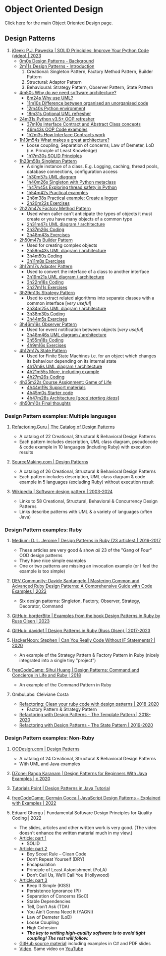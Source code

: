 # Object Oriented Design

Click [here](object-oriented-design.md) for the main Object Oriented Design page.

## Design Patterns

1. [jGeek: P.J. Paweska | SOLID Principles: Improve Your Python Code (video) | 2023](https://www.youtube.com/watch?v=sX6hrDJfoxY)
   - [0m0s Design Patterns - Background](https://www.youtube.com/watch?v=sX6hrDJfoxY&t=0s)
   - [2m11s Design Patterns - Introduction](https://www.youtube.com/watch?v=sX6hrDJfoxY&t=2m11s)
     1. Creational: Singleton Pattern, Factory Method Pattern, Builder Pattern
     1. Structural: Adaptor Pattern
     1. Behavioural: Strategy Pattern, Observer Pattern, State Pattern
   - [4m50s Why do we need software architecture?](https://www.youtube.com/watch?v=sX6hrDJfoxY&t=4m50s)
     * [8m24s Why use UML?](https://www.youtube.com/watch?v=sX6hrDJfoxY&t=8m24s)
     * [11m10s Difference between organised an unorganised code](https://www.youtube.com/watch?v=sX6hrDJfoxY&t=11m10s)
     * [12m40s Python environment](https://www.youtube.com/watch?v=sX6hrDJfoxY&t=12m40s)
     * [18m31s Optional UML refresher](https://www.youtube.com/watch?v=sX6hrDJfoxY&t=18m31s)
   - [24m31s Python v3.5+ OOP refresher](https://www.youtube.com/watch?v=sX6hrDJfoxY&t=24m31s)
     * [37m10s Interface Contract and Abstract Class concepts](https://www.youtube.com/watch?v=sX6hrDJfoxY&t=37m10s)
     * [46m43s OOP Code examples](https://www.youtube.com/watch?v=sX6hrDJfoxY&t=46m43s)
     * [1h2m3s How Interface Contracts work](https://www.youtube.com/watch?v=sX6hrDJfoxY&t=1h2m3s)
   - [1h13m54s What makes a great architecture?](https://www.youtube.com/watch?v=sX6hrDJfoxY&t=1h13m54s)
     * Loose coupling; Separation of concerns; Law of Demeter, LoD (i.e. Principle of Least Knowledge)
     * [1h17m30s SOLID Principles](https://www.youtube.com/watch?v=sX6hrDJfoxY&t=1h17m30s)
   - [1h23m58s Singleton Pattern](https://www.youtube.com/watch?v=sX6hrDJfoxY&t=1h23m58s)
     * A single instance of a class. E.g. Logging, caching, thread pools, database connections, configuration access
     * [1h30m57s UML diagram](https://www.youtube.com/watch?v=sX6hrDJfoxY&t=1h30m57s)
     * [1h40m26s Singleton with Python metaclass](https://www.youtube.com/watch?v=sX6hrDJfoxY&t=1h40m26s)
     * [1h47m45s Exploring thread safety in Python](https://www.youtube.com/watch?v=sX6hrDJfoxY&t=1h47m45s)
     * [1h54m42s Practical examples](https://www.youtube.com/watch?v=sX6hrDJfoxY&t=1h54m42s)
     * [2h8m38s Practical example: Create a logger](https://www.youtube.com/watch?v=sX6hrDJfoxY&t=2h8m38s)
     * [2h20m22s Exercises](https://www.youtube.com/watch?v=sX6hrDJfoxY&t=2h20m22s)
   - [2h22m47s Factory Method Pattern](https://www.youtube.com/watch?v=sX6hrDJfoxY&t=2h22m47s)
     * Used when caller can't anticipate the types of objects it must create or you have many objects of a common type
     * [2h31m47s UML diagram / architecture](https://www.youtube.com/watch?v=sX6hrDJfoxY&t=2h31m47s)
     * [2h37m26s Coding](https://www.youtube.com/watch?v=sX6hrDJfoxY&t=2h37m26s)
     * [2h48m43s Exercises](https://www.youtube.com/watch?v=sX6hrDJfoxY&t=2h48m43s)
   - [2h50m47s Builder Pattern](https://www.youtube.com/watch?v=sX6hrDJfoxY&t=2h50m47s)
     * Used for creating complex objects
     * [2h59m43s UML diagram / architecture](https://www.youtube.com/watch?v=sX6hrDJfoxY&t=2h59m43s)
     * [3h4m50s Coding](https://www.youtube.com/watch?v=sX6hrDJfoxY&t=3h4m50s)
     * [3h11m8s Exercises](https://www.youtube.com/watch?v=sX6hrDJfoxY&t=3h11m8s)
   - [3h12m17s Adapter Pattern](https://www.youtube.com/watch?v=sX6hrDJfoxY&t=3h12m17s)
     * Used to convert the interface of a class to another interface
     * [3h19m21s UML diagram / architecture](https://www.youtube.com/watch?v=sX6hrDJfoxY&t=3h19m21s)
     * [3h22m18s Coding](https://www.youtube.com/watch?v=sX6hrDJfoxY&t=3h22m18s)
     * [3h27m11s Exercises](https://www.youtube.com/watch?v=sX6hrDJfoxY&t=3h27m11s)
   - [3h29m13s Strategy Pattern](https://www.youtube.com/watch?v=sX6hrDJfoxY&t=3h29m13s)
     * Used to extract related algorithms into separate classes with a common interface [*very useful*]
     * [3h34m25s UML diagram / architecture](https://www.youtube.com/watch?v=sX6hrDJfoxY&t=3h34m25s)
     * [3h38m30s Coding](https://www.youtube.com/watch?v=sX6hrDJfoxY&t=3h38m30s)
     * [3h44m5s Exercises](https://www.youtube.com/watch?v=sX6hrDJfoxY&t=3h44m5s)
   - [3h46m19s Observer Pattern](https://www.youtube.com/watch?v=sX6hrDJfoxY&t=3h46m19s)
     * Used for event notification between objects [*very useful*]
     * [3h48m46s UML diagram / architecture](https://www.youtube.com/watch?v=sX6hrDJfoxY&t=3h48m46s)
     * [3h55m18s Coding](https://www.youtube.com/watch?v=sX6hrDJfoxY&t=3h55m18s)
     * [4h9m16s Exercises](https://www.youtube.com/watch?v=sX6hrDJfoxY&t=4h9m16s)
   - [4h12m17s State Pattern](https://www.youtube.com/watch?v=sX6hrDJfoxY&t=)
     * Used for Finite State Machines i.e. for an object which changes its behaviour depending on its internal state
     * [4h17m9s UML diagram / architecture](https://www.youtube.com/watch?v=sX6hrDJfoxY&t=4h17m9s)
     * [4h21m55s More, including example](https://www.youtube.com/watch?v=sX6hrDJfoxY&t=4h21m55s)
     * [4h27m26s Coding](https://www.youtube.com/watch?v=sX6hrDJfoxY&t=4h27m26s)
   - [4h35m22s Course Assignment: Game of Life](https://www.youtube.com/watch?v=sX6hrDJfoxY&t=4h35m22s)
     * [4h44m19s Support materials](https://www.youtube.com/watch?v=sX6hrDJfoxY&t=4h44m19s)
     * [4h45m0s Starter code](https://www.youtube.com/watch?v=sX6hrDJfoxY&t=4h45m0s)
     * [4h47m28s Architecture [*good starting ideas*]](https://www.youtube.com/watch?v=sX6hrDJfoxY&t=4h47m28s)
   - [4h50m10s Final thoughts](https://www.youtube.com/watch?v=sX6hrDJfoxY&t=4h50m10s)


### Design Pattern examples: Multiple languages

1. [Refactoring.Guru | The Catalog of Design Patterns](https://refactoring.guru/design-patterns/catalog)
   - A catalog of 22 Creational, Structural & Behavioral Design Patterns
   - Each pattern includes description, UML class diagram, pseudocode & code example in 10 languages (including Ruby) with execution results

1. [SourceMaking.com | Design Patterns](https://sourcemaking.com/design_patterns)
   - A catalog of 26 Creational, Structural & Behavioral Design Patterns
   - Each pattern includes description, UML class diagram & code example in 5 languages (excluding Ruby) without execution result

1. [Wikipedia | Software design pattern | 2003-2024](https://en.wikipedia.org/wiki/Software_design_pattern)
   * Links to 58 Creational, Structural, Behavioral & Concurrency Design Patterns
   * Links describe patterns with UML & a variety of languages (often Java)


### Design Pattern examples: Ruby

1. [Medium: D. L. Jerome | Design Patterns in Ruby (23 articles) | 2016-2017](https://medium.com/@dljerome)
   - These articles are very good & show *all* 23 of the "Gang of Four" OOD design patterns
   - They have nice simple examples
   - One or two patterns are missing an invocation example (or I feel the example is too simple)

1. [DEV Community: Davide Santangelo | Mastering Common and Advanced Ruby Design Patterns: A Comprehensive Guide with Code Examples | 2023](https://dev.to/daviducolo/mastering-common-and-advanced-ruby-design-patterns-a-comprehensive-guide-with-code-examples-17l0)
   - Six design patterns: Singleton, Factory, Observer, Strategy, Decorator, Command

1. [GitHub: borderBite | Examples from the book Design Patterns in Ruby by Russ Olsen | 2023](https://github.com/design-patterns-in-ruby/design-patterns-in-ruby)

1. [GitHub: davidgf | Design Patterns in Ruby (Russ Olsen) | 2017-2023](https://github.com/davidgf/design-patterns-in-ruby)

1. [HackerNoon: Stephen | Can You Really Code Without IF Statements? | 2020](https://hackernoon.com/can-you-really-code-without-if-statements-k0483ymg)
   - An example of the Strategy Pattern & Factory Pattern in Ruby (nicely integrated into a single tiny "project")

1. [freeCodeCamp: Sihui Huang | Design Patterns: Command and Concierge in Life and Ruby | 2018](https://www.freecodecamp.org/news/design-patterns-command-and-concierge-in-life-and-ruby-aab9815817ea/)
   - An example of the Command Pattern in Ruby

1. OmbuLabs: Cleiviane Costa
   - [Refactoring: Clean your ruby code with design patterns | 2018-2020](https://www.ombulabs.com/blog/code-refactor/refactoring-with-design-patterns.html)
     * Factory Pattern & Strategy Pattern
   - [Refactoring with Design Patterns - The Template Pattern | 2018-2020](https://www.ombulabs.com/blog/code-refactor/design-patterns/refactoring-template-pattern.html)
   - [Refactoring with Design Patterns - The State Pattern | 2019-2020](https://www.ombulabs.com/blog/code-refactor/design-patterns/refactoring-state-pattern.html)


### Design Pattern examples: Non-Ruby

1. [OODesign.com | Design Patterns](https://www.oodesign.com/)
   - A catalog of 24 Creational, Structural & Behavioral Design Patterns
   - With UML and Java examples

1. [DZone: Ranga Karanam | Design Patterns for Beginners With Java Examples | c.2020](https://dzone.com/articles/design-patterns-for-beginners-with-java-examples)
1. [Tutorials Point | Design Patterns in Java Tutorial](https://www.tutorialspoint.com/design_pattern/index.htm)
1. [freeCodeCamp: Germán Cocca | JavaScript Design Patterns – Explained with Examples | 2022](https://www.freecodecamp.org/news/javascript-design-patterns-explained/)

1. Eduard Ghergu | Fundamental Software Design Principles for Quality Coding | 2022
   - The slides, articles and other written work is very good. (The video doesn't
     enhance the written material much in my view.)
   - [Article: part 1](https://www.pentalog.com/blog/it-development-technology/solid-principles-object-oriented-programming/)
     * SOLID
   - [Article: part 2](https://www.pentalog.com/blog/it-development-technology/software-design-principles/)
     * Boy Scout Rule – Clean Code
     * Don’t Repeat Yourself (DRY)
     * Encapsulation
     * Principle of Least Astonishment (PoLA)
     * Don’t Call Us, We’ll Call You (Hollywood)
   - [Article: part 3](https://www.pentalog.com/blog/it-development-technology/design-principles/)
     * Keep It Simple (KISS)
     * Persistence Ignorance (PI)
     * Separation of Concerns (SoC)
     * Stable Dependencies
     * Tell, Don’t Ask (TDA)
     * You Ain’t Gonna Need It (YAGNI)
     * Law of Demeter (LoD)
     * Loose Coupling
     * High Cohesion
     * ***The key to writing high-quality software is to avoid tight coupling! The rest will follow.***
   - [GitHub source material](https://github.com/AbstractSoft/design_principles)
     including examples in C# and PDF slides
   - [Video](https://www.pentalog.com/pentabar/software-design-principles-for-quality-coding/).
     Same video on [YouTube](https://www.youtube.com/watch?v=axM7wHZ26F8)

